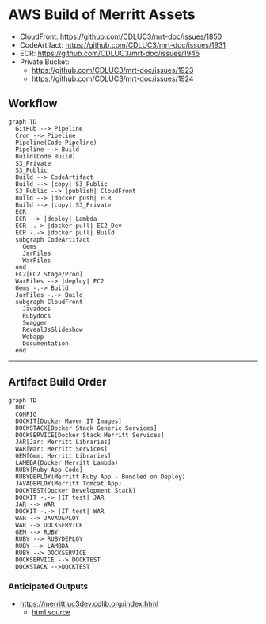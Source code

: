 # AWS Build of Merritt Assets
- CloudFront: https://github.com/CDLUC3/mrt-doc/issues/1850
- CodeArtifact: https://github.com/CDLUC3/mrt-doc/issues/1931
- ECR: https://github.com/CDLUC3/mrt-doc/issues/1945
- Private Bucket:
  - https://github.com/CDLUC3/mrt-doc/issues/1923
  - https://github.com/CDLUC3/mrt-doc/issues/1924

## Workflow

```mermaid
graph TD
  GitHub --> Pipeline
  Cron --> Pipeline
  Pipeline(Code Pipeline)
  Pipeline --> Build
  Build(Code Build)
  S3_Private
  S3_Public
  Build --> CodeArtifact
  Build --> |copy| S3_Public
  S3_Public --> |publish| CloudFront
  Build --> |docker push| ECR
  Build --> |copy| S3_Private
  ECR
  ECR --> |deploy| Lambda
  ECR -.-> |docker pull| EC2_Dev
  ECR -.-> |docker pull| Build
  subgraph CodeArtifact
    Gems
    JarFiles
    WarFiles
  end
  EC2[EC2 Stage/Prod]
  WarFiles --> |deploy| EC2
  Gems -.-> Build
  JarFiles -.-> Build
  subgraph CloudFront
    Javadocs
    Rubydocs
    Swagger
    RevealJsSlideshow
    Webapp
    Documentation
  end
```

---

## Artifact Build Order

```mermaid
graph TD
  DOC
  CONFIG
  DOCKIT[Docker Maven IT Images]
  DOCKSTACK[Docker Stack Generic Services]
  DOCKSERVICE[Docker Stack Merritt Services]
  JAR[Jar: Merritt Libraries]
  WAR[War: Merritt Services]
  GEM[Gem: Merritt Libraries]
  LAMBDA(Docker Merritt Lambda)
  RUBY[Ruby App Code]
  RUBYDEPLOY(Merritt Ruby App - Bundled on Deploy)
  JAVADEPLOY(Merritt Tomcat App)
  DOCKTEST(Docker Development Stack)
  DOCKIT -.-> |IT test| JAR
  JAR --> WAR
  DOCKIT -.-> |IT test| WAR
  WAR --> JAVADEPLOY
  WAR --> DOCKSERVICE
  GEM --> RUBY
  RUBY --> RUBYDEPLOY
  RUBY --> LAMBDA
  RUBY --> DOCKSERVICE
  DOCKSERVICE --> DOCKTEST
  DOCKSTACK -->DOCKTEST
```

### Anticipated Outputs
- https://merritt.uc3dev.cdlib.org/index.html
  - [html source](https://github.com/CDLUC3/merritt-tinker/blob/main/aws/uc3-mrt-devresources/index.html)

